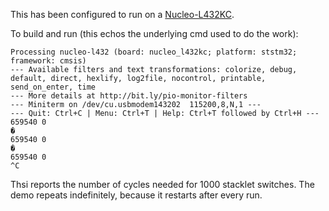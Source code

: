 This has been configured to run on a [Nucleo-L432KC][L432].

To build and run (this echos the underlying cmd used to do the work):

```text
Processing nucleo-l432 (board: nucleo_l432kc; platform: ststm32; framework: cmsis)
--- Available filters and text transformations: colorize, debug, default, direct, hexlify, log2file, nocontrol, printable, send_on_enter, time
--- More details at http://bit.ly/pio-monitor-filters
--- Miniterm on /dev/cu.usbmodem143202  115200,8,N,1 ---
--- Quit: Ctrl+C | Menu: Ctrl+T | Help: Ctrl+T followed by Ctrl+H ---
659540 0
�
659540 0
�
659540 0
^C
```

Thsi reports the number of cycles needed for 1000 stacklet switches.
The demo repeats indefinitely, because it restarts after every run.

[L432]: https://www.st.com/en/evaluation-tools/nucleo-l432kc.html
